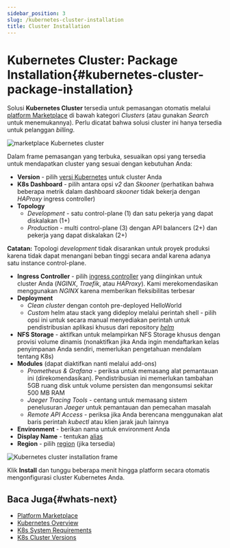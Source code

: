 ```yaml
---
sidebar_position: 3
slug: /kubernetes-cluster-installation
title: Cluster Installation
---
```

# Kubernetes Cluster: Package Installation{#kubernetes-cluster-package-installation}

Solusi **Kubernetes Cluster** tersedia untuk pemasangan otomatis melalui [platform Marketplace](<https://docs.dewacloud.com/docs/marketplace/>) di bawah kategori _Clusters_ (atau gunakan _Search_ untuk menemukannya). Perlu dicatat bahwa solusi cluster ini hanya tersedia untuk pelanggan _billing_.

![marketplace Kubernetes cluster](#)

Dalam frame pemasangan yang terbuka, sesuaikan opsi yang tersedia untuk mendapatkan cluster yang sesuai dengan kebutuhan Anda:

  * **Version** \- pilih [versi Kubernetes](<https://docs.dewacloud.com/docs/kubernetes-cluster-versions/#current-versions>) untuk cluster Anda
  * **K8s Dashboard** \- pilih antara opsi _v2_ dan _Skooner_ (perhatikan bahwa beberapa metrik dalam dashboard _skooner_ tidak bekerja dengan _HAProxy_ ingress controller)
  * **Topology**
    * _Development_ \- satu control-plane (1) dan satu pekerja yang dapat diskalakan (1+)
    * _Production_ \- multi control-plane (3) dengan API balancers (2+) dan pekerja yang dapat diskalakan (2+) 

**Catatan:** Topologi _development_ tidak disarankan untuk proyek produksi karena tidak dapat menangani beban tinggi secara andal karena adanya satu instance control-plane.

  * **Ingress Controller** \- pilih [ingress controller](<https://docs.dewacloud.com/docs/kubernetes-creating-ingresses/>) yang diinginkan untuk cluster Anda (_NGINX_, _Traefik_, atau _HAProxy_). Kami merekomendasikan menggunakan _NGINX_ karena memberikan fleksibilitas terbesar
  * **Deployment**
    * _Clean cluster_ dengan contoh pre-deployed HelloWorld
    * _Custom_ helm atau stack yang dideploy melalui perintah shell - pilih opsi ini untuk secara manual menyediakan perintah untuk pendistribusian aplikasi khusus dari repository _[helm](<https://docs.dewacloud.com/docs/kubernetes-helm-integration/>)_
  * **NFS Storage** \- aktifkan untuk melampirkan NFS Storage khusus dengan provisi volume dinamis (nonaktifkan jika Anda ingin mendaftarkan kelas penyimpanan Anda sendiri, memerlukan pengetahuan mendalam tentang K8s)
  * **Modules** (dapat diaktifkan nanti melalui add-ons) 
    * _Prometheus & Grafana_ \- periksa untuk memasang alat pemantauan ini (direkomendasikan). Pendistribusian ini memerlukan tambahan 5GB ruang disk untuk volume persisten dan mengonsumsi sekitar 500 MB RAM
    * _Jaeger Tracing Tools_ \- centang untuk memasang sistem penelusuran _Jaeger_ untuk pemantauan dan pemecahan masalah
    * _Remote API Access_ \- periksa jika Anda berencana menggunakan alat baris perintah _kubectl_ atau klien jarak jauh lainnya
  * **Environment** \- berikan nama untuk environment Anda
  * **Display Name** \- tentukan [alias](<https://docs.dewacloud.com/docs/environment-aliases/>)
  * **Region** \- pilih [region](<https://docs.dewacloud.com/docs/environment-regions/>) (jika tersedia)

![Kubernetes cluster installation frame](#)

Klik **Install** dan tunggu beberapa menit hingga platform secara otomatis mengonfigurasi cluster Kubernetes Anda.

## Baca Juga{#whats-next}

  * [Platform Marketplace](<https://docs.dewacloud.com/docs/marketplace/>)
  * [Kubernetes Overview](<https://docs.dewacloud.com/docs/kubernetes-cluster/>)
  * [K8s System Requirements](<https://docs.dewacloud.com/docs/kubernetes-cluster-requirements/>)
  * [K8s Cluster Versions](<https://docs.dewacloud.com/docs/kubernetes-cluster-versions/>)